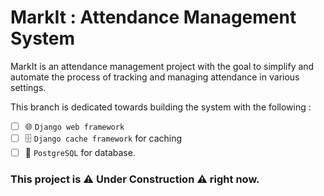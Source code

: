 # MarkIt : Attendance Management System

MarkIt is an attendance management project with the goal to simplify and automate the process of tracking and managing attendance in various settings. 

This branch is dedicated towards building the system with the following : 

- [ ] 🌐 `Django web framework`
- [ ] 🗄️ `Django cache framework` for caching
- [ ] 📝 `PostgreSQL` for database.   

### This project is ⚠️ **Under Construction** ⚠️ right now.
